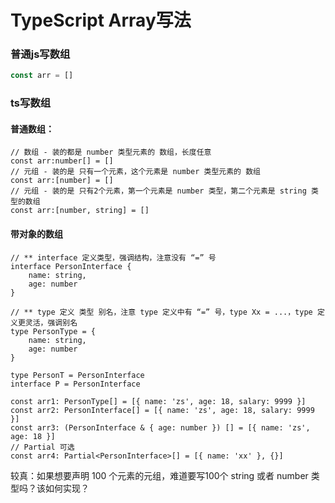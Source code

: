 # TypeScript Array写法

### 普通js写数组
```javascript
const arr = []
```
### ts写数组
#### 普通数组：
```TS
// 数组 - 装的都是 number 类型元素的 数组，长度任意
const arr:number[] = []
// 元组 - 装的是 只有一个元素，这个元素是 number 类型元素的 数组
const arr:[number] = []
// 元组 - 装的是 只有2个元素，第一个元素是 number 类型，第二个元素是 string 类型的数组
const arr:[number, string] = []
```
#### 带对象的数组
```TS
// ** interface 定义类型，强调结构，注意没有 “=” 号
interface PersonInterface {
    name: string,
    age: number
}

// ** type 定义 类型 别名，注意 type 定义中有 “=” 号，type Xx = ...，type 定义更灵活，强调别名
type PersonType = {
    name: string,
    age: number
}

type PersonT = PersonInterface
interface P = PersonInterface

const arr1: PersonType[] = [{ name: 'zs', age: 18, salary: 9999 }]
const arr2: PersonInterface[] = [{ name: 'zs', age: 18, salary: 9999  }]
const arr3: (PersonInterface & { age: number }) [] = [{ name: 'zs', age: 18 }]
// Partial 可选
const arr4: Partial<PersonInterface>[] = [{ name: 'xx' }, {}]

```


较真：如果想要声明 100 个元素的元组，难道要写100个 string 或者 number 类型吗？该如何实现？
```

```